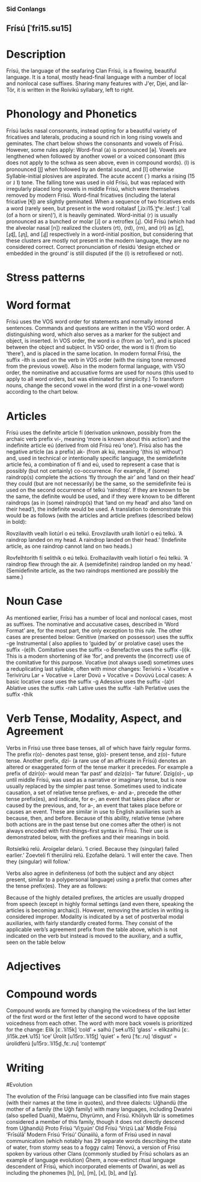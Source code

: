 ### Sid Conlangs

## Frísú [ˈfri15.su15]

# Description
Frísú, the language of the seafaring Clan Frísú, is a flowing, beautiful language. It is a tonal, mostly head-final language with a number of local and nonlocal case suffixes. Sharing many features with J'ẹr, Djei, and Îär-Tôr, it is written in the Roívikú syllabary, left to right.

# Phonology and Phonetics    
Frísú lacks nasal consonants, instead opting for a beautiful variety of fricatives and laterals, producing a sound rich in long rising vowels and geminates. 
The chart below shows the consonants and vowels of Frísú. However, some rules apply:
Word-final ⟨a⟩ is pronounced [ə].
Vowels are lengthened when followed by another vowel or a voiced consonant (this does not apply to the schwa as seen above, even in compound words).
⟨l⟩ is pronounced [l̪] when followed by an dental sound, and [l] otherwise
Syllable-initial plosives are aspirated.
The acute accent (´) marks a rising (15 or ˩ ˥) tone. The falling tone was used in old Frísú, but was replaced with irregularly placed long vowels in middle Frísú, which were themselves removed by modern Frísú.
Word-final fricatives (including the lateral fricative [ɬ]) are slightly geminated. When a sequence of two fricatives ends a word (rarely seen, but present in the word roítalasf  [ˌɹ̈ɔːi15.ˈt̪ʰeː.lesfːː] ‘call (of a horn or siren)’), it is heavily geminated.
Word-initial ⟨r⟩ is usually pronounced as a bunched or molar [ɹ̈] or a retroflex [ɻ]. Old Frísú (which had the alveolar nasal [n]) realized the clusters ⟨rt⟩, ⟨rd⟩, ⟨rn⟩, and ⟨rl⟩ as [ɻʈ], [ɻɖ], [ɻɳ], and [ɻɭ] respectively in a word-initial position, but considering that these clusters are mostly not present in the modern language, they are no considered correct. Correct pronunciation of rlesídú ‘design etched or embedded in the ground’ is still disputed (if the ⟨l⟩ is retroflexed or not).
# Stress patterns
# Word format
Frísú uses the VOS word order for statements and normally intoned sentences. Commands and questions are written in the VSO word order. A distinguishing word, which also serves as a marker for the subject and object, is inserted. In VOS order, the word is o (from ao ‘on’), and is placed between the object and subject. In VSO order, the word is tí (from tio ‘there’), and is placed in the same location. In modern formal Frísú, the suffix -íth is used on the verb in VOS order (with the rising tone removed from the previous vowel). Also in the modern formal language, with VSO order, the nominative and accusative forms are used for nouns (this used to apply to all word orders, but was eliminated for simplicity.) To transform nouns, change the second vowel in the word (first in a one-vowel word) according to the chart below.

# Articles
Frísú uses the definite article fí (derivation unknown, possibly from the archaic verb prefix ví-, meaning ‘more is known about this action’) and the indefinite article eú (derived from old Frísú reú ‘one’). Frísú also has the negative article (as a prefix) ak- (from ak kú, meaning ‘(this is) without’) and, used in technical or intentionally specific language, the semidefinite article feú, a combination of fí and eú, used to represent a case that is possibly (but not certainly) co-occurrence. For example, if (some) raindrop(s) complete the actions ‘fly through the air’ and ‘land on their head’ they could (but are not necessarily) be the same, so the semidefinite feú is used on the second occurrence of telkú ‘raindrop’. If they are known to be the same, the definite would be used, and if they were known to be different raindrops (as in (some) raindrop(s) that ‘land on my head’ and also ‘land on their head’), the indefinite would be used. A translation to demonstrate this would be as follows (with the articles and article prefixes (described below) in bold):

Rovzilavíth vealh liotúrl o eú telkú. Erovzilavíth uralh liotúrl o eú telkú. ‘A raindrop landed on my head. A raindrop landed on their head.’ (Indefinite article, as one raindrop cannot land on two heads.)

Rovfelhtoríth fí selithík o eú telkú. Erolhazilavíth vealh liotúrl o feú telkú. ‘A raindrop flew through the air. A (semidefinite) raindrop landed on my head.’ (Semidefinite article, as the two raindrops mentioned are possibly the same.)   

# Noun Case
As mentioned earlier, Frísú has a number of local and nonlocal cases, most as suffixes. The nominative and accusative cases, described in ‘Word Format’ are, for the most part, the only exception to this rule. The other cases are presented below:
Genitive (marked on possessor) uses the suffix -ge
Instrumental ( also applies to ‘guided by’ or prolative case) uses the suffix -(e)lh.
Comitative uses the suffix -o
Benefactive uses the suffix -(i)k. This is a modern shortening of ike ‘for’, and prevents the (incorrect) use of the comitative for this purpose.
Vocative (not always used) sometimes uses a reduplicating last syllable, often with minor changes:
Terivírú + Vocative = Terivírúru
Lar + Vocative = Larer
Dovú + Vocative = Dovúvú
Local cases:
A basic locative case uses the suffix -g
Adessive uses the suffix -(a)rl
Ablative uses the suffix -ralh
Lative uses the suffix -lalh
Perlative uses the suffix -thík

# Verb Tense, Modality, Aspect, and Agreement
Verbs in Frísú use three base tenses, all of which have fairly regular forms. The prefix r(o)- denotes past tense, g(o)- present tense, and z(o)- future tense. Another prefix, dzí- (a rare use of an affricate in Frísú) denotes an altered or exaggerated form of the tense marker it precedes. For example a prefix of dzír(o)- would mean ‘far past’ and dzíz(o)- ‘far future’. Dzíg(o)-, up until middle Frísú, was used as a narrative or imaginary tense, but is now usually replaced by the simpler past tense.
Sometimes used to indicate causation, a set of relative tense prefixes, e- and a-, precede the other tense prefix(es), and indicate, for e-, an event that takes place after or caused by the previous, and, for a-, an event that takes place before or causes an event. These are similar in use to English auxiliaries such as because, then, and before. Because of this ability, relative tense (where both actions are in the past tense but one comes after the other) is not always encoded with first-things-first syntax in Frísú. Their use is demonstrated below, with the prefixes and their meanings in bold.

Rotsíelkú relú. Aroígelar delarú. ‘I cried. Because they (singular) failed earlier.’
Zoevtelí fí therúlírú relú. Ezofalhe delarú. ‘I will enter the cave. Then they (singular) will follow.’

Verbs also agree in definiteness (of both the subject and any object present, similar to a polypersonal language) using a prefix that comes after the tense prefix(es). They are as follows:
    
Because of the highly detailed prefixes, the articles are usually dropped from speech (except in highly formal settings (and even there, speaking the articles is becoming archaic)). However, removing the articles in writing is considered improper.
Modality is indicated by a set of postverbal modal auxiliaries, with fairly standardly created forms. They consist of the applicable verb’s agreement prefix from the table above, which is not indicated on the verb but instead is moved to the auxiliary, and a suffix, seen on the table below
	
# Adjectives
# Compound words
Compound words are formed by changing the voicedness of the last letter of the first word or the first letter of the second word to have opposite voicedness from each other. The word with more back vowels is prioritized for the change:
Elík [ɛː.ˈli15k] ‘cold’ + salhú [ˈseɬ.u15] ‘glass’ = elíkzalhú [ɛː.ˌli15k.zeɬ.ˈu15] ‘ice’
Úrolít [u15rɔː.ˈli15t̪] ‘quiet’ + ferú [ˈfɛː.ru] ‘disgust’ = úrolídferú [u15rɔː.ˈli15d̪.ˌfɛː.ru] ‘contempt’

# Writing

#Evolution

The evolution of the Frísú language can be classified into five main stages (with their names at the time in quotes), and three dialects:
Uğhandü (the mother of a family (the Uğh family) with many languages, including Dwańni (also spelled Duańi), Maërnu, Dhyrümn, and Frísú. Khōlyvh Ɯr is sometimes considered a member of this family, though it does not directly descend from Uğhandü)
Proto Frísú ‘Vìʒuún’
Old Frísú ‘Vrìzü Laà’
Middle Frísú ‘Frīsúlā’
Modern Frísú ‘Frísú’
Oúnaiilú, a form of Frísú used in naval communication (which notably has 29 separate words describing the state of water, from stormy seas to a foggy calm)
Ténovú, a version of Frísú spoken by various other Clans (commonly studied by Frísú scholars as an example of language evolution) 
Ğhem, a now-extinct ritual language descendent of Frísú, which incorporated elements of Dwańni, as well as including the phonemes [h], [n], [m], [x], [b], and [ɣ].

